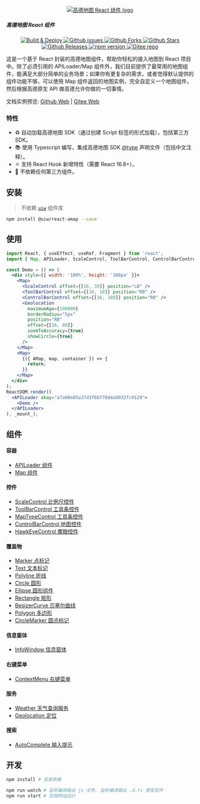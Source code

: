 <p align="center">
  <a href="https://github.com/kktjs/kkt">
    <img src="https://uiwjs.github.io/react-amap/logo.svg" height="" alt="高德地图 React 组件 logo" />
  </a>
  <h5>高德地图 React 组件</h5>
</p>

<p align="center">
  <a href="https://github.com/uiwjs/react-amap/actions">
    <img src="https://github.com/uiwjs/react-amap/workflows/Build%20and%20Deploy/badge.svg" alt="Build & Deploy">
  </a>
  <a href="https://github.com/uiwjs/react-amap/issues">
    <img src="https://img.shields.io/github/issues/uiwjs/react-amap.svg" alt="Github issues">
  </a>
  <a href="https://github.com/uiwjs/react-amap/network">
    <img src="https://img.shields.io/github/forks/uiwjs/react-amap.svg" alt="Github Forks">
  </a>
  <a href="https://github.com/uiwjs/react-amap/stargazers">
    <img src="https://img.shields.io/github/stars/uiwjs/react-amap.svg" alt="Github Stars">
  </a>
  <a href="https://github.com/uiwjs/react-amap/releases">
    <img src="https://img.shields.io/github/release/uiwjs/react-amap.svg" alt="Github Releases">
  </a>
  <a href="https://www.npmjs.com/package/@uiw/react-amap">
    <img src="https://img.shields.io/npm/v/@uiw/react-amap.svg" alt="npm version">
  </a>
  <a href="https://gitee.com/uiw/react-amap">
    <img src="https://jaywcjlove.github.io/sb/ico/gitee.svg" alt="Gitee repo">
  </a>
</p>

这是一个基于 React 封装的高德地图组件，帮助你轻松的接入地图到 React 项目中。除了必须引用的 APILoader/Map 组件外，我们目前提供了最常用的地图组件，能满足大部分简单的业务场景；如果你有更复杂的需求，或者觉得默认提供的组件功能不够，可以使用 Map 组件返回的地图实例，完全自定义一个地图组件，然后根据高德原生 API 做高德允许你做的一切事情。

文档实例预览: [Github Web](https://uiwjs.github.io/react-amap/) | [Gitee Web](https://uiw.gitee.io/react-amap)

### 特性

- ♻️ 自动加载高德地图 SDK（通过创建 Script 标签的形式加载），包括第三方 SDK。
- 📚 使用 Typescript 编写，集成高德地图 SDK [@type](https://github.com/uiwjs/react-amap/tree/master/src/types) 声明文件（包括中文注释）。
- ⚛️ 支持 React Hook 新增特性（需要 React 16.8+）。
- 💝 不依赖任何第三方组件。

## 安装

> 不依赖 [`uiw`](https://github.com/uiwjs/uiw) 组件库

```bash
npm install @uiw/react-amap --save
```

## 使用

<!--DemoStart,bgWhite--> 
```jsx
import React, { useEffect, useRef, Fragment } from 'react';
import { Map, APILoader, ScaleControl, ToolBarControl, ControlBarControl, Geolocation } from '@uiw/react-amap';

const Demo = () => (
  <div style={{ width: '100%', height: '300px' }}>
    <Map>
      <ScaleControl offset={[16, 30]} position="LB" />
      <ToolBarControl offset={[16, 10]} position="RB" />
      <ControlBarControl offset={[16, 180]} position="RB" />
      <Geolocation
        maximumAge={100000}
        borderRadius="5px"
        position="RB"
        offset={[16, 80]}
        zoomToAccuracy={true}
        showCircle={true}
      />
    </Map>
    <Map>
      {({ AMap, map, container }) => {
        return;
      }}
    </Map>
  </div>
);
ReactDOM.render((
  <APILoader akay="a7a90e05a37d3f6bf76d4a9032fc9129">
    <Demo />
  </APILoader>
), _mount_);
```
<!--End-->

## 组件

#### 容器

- [APILoader 组件](https://github.com/uiwjs/react-amap/tree/master/src/APILoader/README.md)
- [Map 组件](https://github.com/uiwjs/react-amap/tree/master/src/Map/README.md)

#### 控件

- [ScaleControl 比例尺控件](https://github.com/uiwjs/react-amap/tree/master/src/ScaleControl/README.md)
- [ToolBarControl 工具条控件](https://github.com/uiwjs/react-amap/tree/master/src/ToolBarControl/README.md)
- [MapTypeControl 工具条控件](https://github.com/uiwjs/react-amap/tree/master/src/MapTypeControl/README.md)
- [ControlBarControl 地图控件](https://github.com/uiwjs/react-amap/tree/master/src/ControlBarControl/README.md)
- [HawkEyeControl 鹰眼控件](https://github.com/uiwjs/react-amap/tree/master/src/HawkEyeControl/README.md)

#### 覆盖物

- [Marker 点标记](https://github.com/uiwjs/react-amap/tree/master/src/Marker/README.md)
- [Text 文本标记](https://github.com/uiwjs/react-amap/tree/master/src/Text/README.md)
- [Polyline 折线](https://github.com/uiwjs/react-amap/tree/master/src/Polyline/README.md)
- [Circle 圆形](https://github.com/uiwjs/react-amap/tree/master/src/Circle/README.md)
- [Ellipse 圆形组件](https://github.com/uiwjs/react-amap/tree/master/src/Ellipse/README.md)
- [Rectangle 矩形](https://github.com/uiwjs/react-amap/tree/master/src/Rectangle/README.md)
- [BesizerCurve 贝塞尔曲线](https://github.com/uiwjs/react-amap/tree/master/src/BesizerCurve/README.md)
- [Polygon 多边形](https://github.com/uiwjs/react-amap/tree/master/src/Polygon/README.md)
- [CircleMarker 圆点标记](https://github.com/uiwjs/react-amap/tree/master/src/CircleMarker/README.md)

#### 信息窗体

- [InfoWindow 信息窗体](https://github.com/uiwjs/react-amap/tree/master/src/InfoWindow/README.md)

#### 右键菜单

- [ContextMenu 右键菜单](https://github.com/uiwjs/react-amap/tree/master/src/ContextMenu/README.md)

#### 服务

- [Weather 天气查询服务](https://github.com/uiwjs/react-amap/tree/master/src/Weather/README.md)
- [Geolocation 定位](https://github.com/uiwjs/react-amap/tree/master/src/Geolocation/README.md)

#### 搜索

- [AutoComplete 输入提示](https://github.com/uiwjs/react-amap/tree/master/src/AutoComplete/README.md)

## 开发

```bash
npm install # 安装依赖

npm run watch # 监听编译输出 js 文件, 监听编译输出 .d.ts 类型文件
npm run start # 文档网站运行
```
